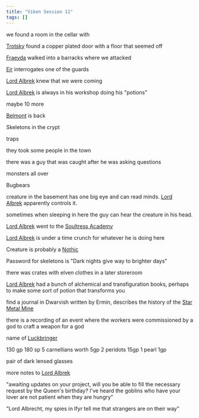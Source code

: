 ```yaml
---
title: "Viken Session 11"
tags: []
---
```


we found a room in the cellar with

[Trotsky](posts/PCs/Trotsky.md) found a copper plated door with a floor that seemed off

[Fraeyda](posts/PCs/Fraeyda.md) walked into a barracks where we attacked

[Eir](posts/PCs/Eir.md) interrogates one of the guards

[Lord Albrek](posts/NPCs/Lord%20Albrek.md) knew that we were coming

[Lord Albrek](posts/NPCs/Lord%20Albrek.md) is always in his workshop doing his "potions"

maybe 10 more

[Belmont](posts/NPCs/Belmont.md) is back

Skeletons in the crypt

traps

they took some people in the town

there was a guy that was caught after he was asking questions

monsters all over

Bugbears

creature in the basement has one big eye and can read minds. [Lord Albrek](posts/NPCs/Lord%20Albrek.md) apparently controls it.

sometimes when sleeping in here the guy can hear the creature in his head.

[Lord Albrek](posts/NPCs/Lord%20Albrek.md) went to the [Soultress Academy](posts/Places/Soultress%20Academy.md)

[Lord Albrek](posts/NPCs/Lord%20Albrek.md) is under a time crunch for whatever he is doing here

Creature is probably a [Nothic](posts/NPCs/Nothic.md)

Password for skeletons is "Dark nights give way to brighter days"

there was crates with elven clothes in a later storeroom

[Lord Albrek](posts/NPCs/Lord%20Albrek.md) had a bunch of alchemical and transfiguration books, perhaps to make some sort of potion that transforms you

find a journal in Dwarvish written by Ermin, describes the history of the [Star Metal Mine](posts/Places/Star%20Metal%20Mine.md)

there is a recording of an event where the workers were commissioned by a god to craft a weapon for a god

name of [Luckbringer](posts/Objects/Luckbringer.md)

130 gp 180 sp 5 carnellians worth 5gp 2 peridots 15gp 1 pearl 1gp

pair of dark lensed glasses

more notes to [Lord Albrek](posts/NPCs/Lord%20Albrek.md)

"awaiting updates on your project, will you be able to fill the necessary request by the Queen's birthday? I've heard the goblins who have your lover are not patient when they are hungry"

"Lord Albrecht, my spies in Ifyr tell me that strangers are on their way"